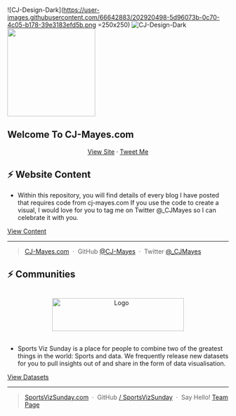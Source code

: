 <!-- PROJECT LOGO -->
<br />

![CJ-Design-Dark](https://user-images.githubusercontent.com/66642883/202920498-5d96073b-0c70-4c05-b178-39e3183efd5b.png =250x250)
![CJ-Design-Dark](https://user-images.githubusercontent.com/66642883/202920522-db28f39e-1b65-4e4a-971b-f10c70ddd986.png)
<img src="https://camo.githubusercontent.com/..." data-canonical-src="https://user-images.githubusercontent.com/66642883/202920498-5d96073b-0c70-4c05-b178-39e3183efd5b.png" width="200" height="200" />

<!-- About Me -->
## Welcome To CJ-Mayes.com

  <p align="center">
    <a href="https://cj-mayes.com/">View Site</a>
    ·
    <a href="https://twitter.com/_CJMayes">Tweet Me</a>
  </p>
</div>

## ⚡ Website Content

* Within this repository, you will find details of every blog I have posted that requires code from cj-mayes.com
If you use the code to create a visual, I would love for you to tag me on Twitter @_CJMayes so I can celebrate it with you.

<a href="https://github.com/CJ-Mayes/Website-Tutorials">View Content</a>

---

> [CJ-Mayes.com](https://www.CJ-Mayes.com) &nbsp;&middot;&nbsp;
> GitHub [@CJ-Mayes](https://github.com/CJ-Mayes) &nbsp;&middot;&nbsp;
> Twitter [@_CJMayes](https://twitter.com/_CJMayes)


## ⚡ Communities

  <br />
  <div align="center">
    <a href="https://static.wixstatic.com/media/2c78af_66758cbe3b4941be9dcf96210b19c35f~mv2.png/v1/crop/x_187,y_399,w_703,h_171/fill/w_255,h_62,al_c,q_85,usm_0.66_1.00_0.01,enc_auto/SportsVizSunday-1%20(1).png">
      <img src="https://static.wixstatic.com/media/2c78af_66758cbe3b4941be9dcf96210b19c35f~mv2.png/v1/crop/x_187,y_399,w_703,h_171/fill/w_255,h_62,al_c,q_85,usm_0.66_1.00_0.01,enc_auto/SportsVizSunday-1%20(1).png" alt="Logo" width="300" height="75">
</a>
</div>
<br />

* Sports Viz Sunday is a place for people to combine two of the greatest things in the world: Sports and data.
We frequently release new datasets for you to pull insights out of and share in the form of data visualisation.

<a href="https://github.com/CJ-Mayes/SportsVizSunday">View Datasets</a>

---

> [SportsVizSunday.com](https://www.sportsvizsunday.com/) &nbsp;&middot;&nbsp;
> GitHub [ / SportsVizSunday](https://github.com/CJ-Mayes/SportsVizSunday) &nbsp;&middot;&nbsp;
> Say Hello! [Team Page](https://www.sportsvizsunday.com/team)


